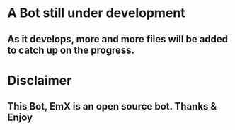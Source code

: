 # A Bot still under development
## As it develops, more and more files will be added to catch up on the progress. 
# Disclaimer
## This Bot, EmX is an open source bot. Thanks & Enjoy
